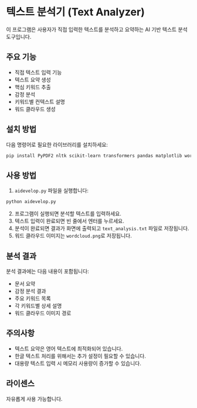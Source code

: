 # 텍스트 분석기 (Text Analyzer)

이 프로그램은 사용자가 직접 입력한 텍스트를 분석하고 요약하는 AI 기반 텍스트 분석 도구입니다.

## 주요 기능

- 직접 텍스트 입력 기능
- 텍스트 요약 생성
- 핵심 키워드 추출
- 감정 분석
- 키워드별 컨텍스트 설명
- 워드 클라우드 생성

## 설치 방법

다음 명령어로 필요한 라이브러리를 설치하세요:

```bash
pip install PyPDF2 nltk scikit-learn transformers pandas matplotlib wordcloud
```

## 사용 방법

1. `aidevelop.py` 파일을 실행합니다:

```bash
python aidevelop.py
```

2. 프로그램이 실행되면 분석할 텍스트를 입력하세요.
3. 텍스트 입력이 완료되면 빈 줄에서 엔터를 누르세요.
4. 분석이 완료되면 결과가 화면에 출력되고 `text_analysis.txt` 파일로 저장됩니다.
5. 워드 클라우드 이미지는 `wordcloud.png`로 저장됩니다.

## 분석 결과

분석 결과에는 다음 내용이 포함됩니다:

- 문서 요약
- 감정 분석 결과
- 주요 키워드 목록
- 각 키워드별 상세 설명
- 워드 클라우드 이미지 경로

## 주의사항

- 텍스트 요약은 영어 텍스트에 최적화되어 있습니다.
- 한글 텍스트 처리를 위해서는 추가 설정이 필요할 수 있습니다.
- 대용량 텍스트 입력 시 메모리 사용량이 증가할 수 있습니다.

## 라이센스

자유롭게 사용 가능합니다. 